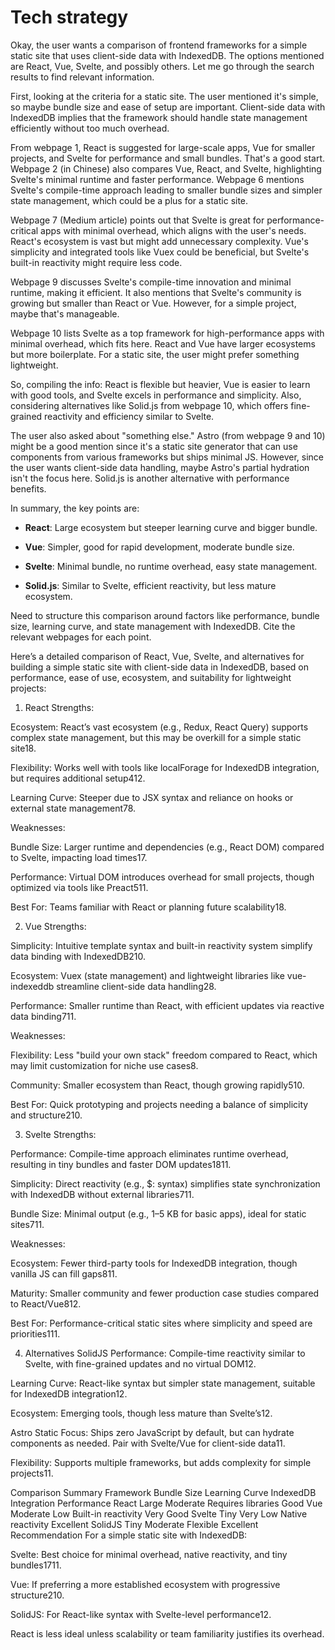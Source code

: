 # Tech strategy

<!-- Refer to the [HibiscusCollective tech strategy](https://github.com/HibiscusCollective/.github/blob/main/README.md) for guidance on which technologies to use. -->



Okay, the user wants a comparison of frontend frameworks for a simple static site that uses client-side data with IndexedDB. The options mentioned are React, Vue, Svelte, and possibly others. Let me go through the search results to find relevant information.

First, looking at the criteria for a static site. The user mentioned it's simple, so maybe bundle size and ease of setup are important. Client-side data with IndexedDB implies that the framework should handle state management efficiently without too much overhead.

From webpage 1, React is suggested for large-scale apps, Vue for smaller projects, and Svelte for performance and small bundles. That's a good start. Webpage 2 (in Chinese) also compares Vue, React, and Svelte, highlighting Svelte's minimal runtime and faster performance. Webpage 6 mentions Svelte's compile-time approach leading to smaller bundle sizes and simpler state management, which could be a plus for a static site.

Webpage 7 (Medium article) points out that Svelte is great for performance-critical apps with minimal overhead, which aligns with the user's needs. React's ecosystem is vast but might add unnecessary complexity. Vue's simplicity and integrated tools like Vuex could be beneficial, but Svelte's built-in reactivity might require less code.

Webpage 9 discusses Svelte's compile-time innovation and minimal runtime, making it efficient. It also mentions that Svelte's community is growing but smaller than React or Vue. However, for a simple project, maybe that's manageable.

Webpage 10 lists Svelte as a top framework for high-performance apps with minimal overhead, which fits here. React and Vue have larger ecosystems but more boilerplate. For a static site, the user might prefer something lightweight.

So, compiling the info: React is flexible but heavier, Vue is easier to learn with good tools, and Svelte excels in performance and simplicity. Also, considering alternatives like Solid.js from webpage 10, which offers fine-grained reactivity and efficiency similar to Svelte.

The user also asked about "something else." Astro (from webpage 9 and 10) might be a good mention since it's a static site generator that can use components from various frameworks but ships minimal JS. However, since the user wants client-side data handling, maybe Astro's partial hydration isn't the focus here. Solid.js is another alternative with performance benefits.

In summary, the key points are:

- **React**: Large ecosystem but steeper learning curve and bigger bundle.

- **Vue**: Simpler, good for rapid development, moderate bundle size.

- **Svelte**: Minimal bundle, no runtime overhead, easy state management.

- **Solid.js**: Similar to Svelte, efficient reactivity, but less mature ecosystem.

Need to structure this comparison around factors like performance, bundle size, learning curve, and state management with IndexedDB. Cite the relevant webpages for each point.

Here’s a detailed comparison of React, Vue, Svelte, and alternatives for building a simple static site with client-side data in IndexedDB, based on performance, ease of use, ecosystem, and suitability for lightweight projects:

1. React
Strengths:

Ecosystem: React’s vast ecosystem (e.g., Redux, React Query) supports complex state management, but this may be overkill for a simple static site18.

Flexibility: Works well with tools like localForage for IndexedDB integration, but requires additional setup412.

Learning Curve: Steeper due to JSX syntax and reliance on hooks or external state management78.

Weaknesses:

Bundle Size: Larger runtime and dependencies (e.g., React DOM) compared to Svelte, impacting load times17.

Performance: Virtual DOM introduces overhead for small projects, though optimized via tools like Preact511.

Best For: Teams familiar with React or planning future scalability18.

2. Vue
Strengths:

Simplicity: Intuitive template syntax and built-in reactivity system simplify data binding with IndexedDB210.

Ecosystem: Vuex (state management) and lightweight libraries like vue-indexeddb streamline client-side data handling28.

Performance: Smaller runtime than React, with efficient updates via reactive data binding711.

Weaknesses:

Flexibility: Less "build your own stack" freedom compared to React, which may limit customization for niche use cases8.

Community: Smaller ecosystem than React, though growing rapidly510.

Best For: Quick prototyping and projects needing a balance of simplicity and structure210.

3. Svelte
Strengths:

Performance: Compile-time approach eliminates runtime overhead, resulting in tiny bundles and faster DOM updates1811.

Simplicity: Direct reactivity (e.g., $: syntax) simplifies state synchronization with IndexedDB without external libraries711.

Bundle Size: Minimal output (e.g., 1–5 KB for basic apps), ideal for static sites711.

Weaknesses:

Ecosystem: Fewer third-party tools for IndexedDB integration, though vanilla JS can fill gaps811.

Maturity: Smaller community and fewer production case studies compared to React/Vue812.

Best For: Performance-critical static sites where simplicity and speed are priorities111.

4. Alternatives
SolidJS
Performance: Compile-time reactivity similar to Svelte, with fine-grained updates and no virtual DOM12.

Learning Curve: React-like syntax but simpler state management, suitable for IndexedDB integration12.

Ecosystem: Emerging tools, though less mature than Svelte’s12.

Astro
Static Focus: Ships zero JavaScript by default, but can hydrate components as needed. Pair with Svelte/Vue for client-side data11.

Flexibility: Supports multiple frameworks, but adds complexity for simple projects11.

Comparison Summary
Framework	Bundle Size	Learning Curve	IndexedDB Integration	Performance
React	Large	Moderate	Requires libraries	Good
Vue	Moderate	Low	Built-in reactivity	Very Good
Svelte	Tiny	Very Low	Native reactivity	Excellent
SolidJS	Tiny	Moderate	Flexible	Excellent
Recommendation
For a simple static site with IndexedDB:

Svelte: Best choice for minimal overhead, native reactivity, and tiny bundles1711.

Vue: If preferring a more established ecosystem with progressive structure210.

SolidJS: For React-like syntax with Svelte-level performance12.

React is less ideal unless scalability or team familiarity justifies its overhead.
